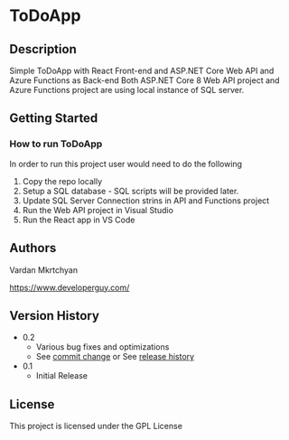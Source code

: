 # **ToDoApp**

## Description

Simple ToDoApp with React Front-end and ASP.NET Core Web API and Azure Functions as Back-end
Both ASP.NET Core 8 Web API project and Azure Functions project are using local instance of SQL server. 

## Getting Started

### How to run ToDoApp 

In order to run this project user would need to do the following
1. Copy the repo locally
2. Setup a SQL database - SQL scripts will be provided later.
3. Update SQL Server Connection strins in API and Functions project
4. Run the Web API project in Visual Studio
5. Run the React app in VS Code 

### 

## Authors

Vardan Mkrtchyan

https://www.developerguy.com/


## Version History

* 0.2
    * Various bug fixes and optimizations
    * See [commit change]() or See [release history]()
* 0.1
    * Initial Release

## License

This project is licensed under the GPL License
